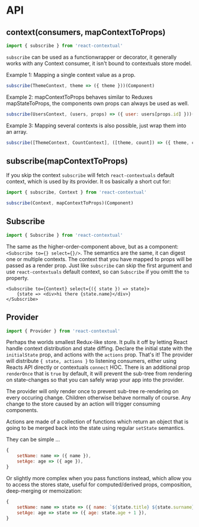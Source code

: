 # API

## context(consumers, mapContextToProps)

```js
import { subscribe } from 'react-contextual'
```

`subscribe` can be used as a functionwrapper or decorator, it generally works with any Context consumer, it isn't bound to contextuals store model.

Example 1: Mapping a single context value as a prop.

```js
subscribe(ThemeContext, theme => ({ theme }))(Component)
```

Example 2: mapContextToProps behaves similar to Reduxes mapStateToProps, the components own props can always be used as well.

```js
subscribe(UsersContext, (users, props) => ({ user: users[props.id] }))(Component)
```

Example 3: Mapping several contexts is also possible, just wrap them into an array.

```js
subscribe([ThemeContext, CountContext], ([theme, count]) => ({ theme, count }))(Component)
```

## subscribe(mapContextToProps)

If you skip the context `subscribe` will fetch `react-contextuals` default context, which is used by its provider. It os basically a short cut for:

```js
import { subscribe, Context } from 'react-contextual'

subscribe(Context, mapContextToProps)(Component)
```

## Subscribe

```js
import { Subscribe } from 'react-contextual'
```

The same as the higher-order-component above, but as a component: `<Subscribe to={} select={}/>`. The semantics are the same, it can digest one or multiple contexts. The context that you have mapped to props will be passed as a render prop. Just like `subscribe` can skip the first argument and use `react-contextuals` default context, so can `Subscribe` if you omitt the `to` property.

```
<Subscribe to={Context} select={({ state }) => state}>
    {state => <div>hi there {state.name}</div>}
</Subscribe>
```

## Provider

```js
import { Provider } from 'react-contextual'
```

Perhaps the worlds smallest Redux-like store. It pulls it off by letting React handle context distribution and state diffing. Declare the initial state with the `initialState` prop, and actions with the `actions` prop. That's it! The provider will distribute `{ state, actions }` to listening consumers, either using Reacts API directly or contextuals `connect` HOC. There is an additional prop `renderOnce` that is `true` by default, it will prevent the sub-tree from rendering on state-changes so that you can safely wrap your app into the provider.

The provider will only render once to prevent sub-tree re-rendering on every occuring change. Children otherwise behave normally of course. Any change to the store caused by an action will trigger consuming components.

Actions are made of a collection of functions which return an object that is going to be merged back into the state using regular `setState` semantics.

They can be simple ...

```js
{
    setName: name => ({ name }),
    setAge: age => ({ age }),
}
```

Or slightly more complex when you pass functions instead, which allow you to access the stores state, useful for computed/derived props, composition, deep-merging or memoization:

```js
{
    setName: name => state => ({ name: `${state.title} ${state.surname}` },
    setAge: age => state => ({ age: state.age + 1 }),
}
```